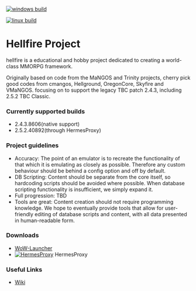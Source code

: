 [![windows build](https://github.com/Hellfire-Core/core/actions/workflows/windows-build.yml/badge.svg)](https://github.com/Hellfire-Core/core/actions/workflows/windows-build.yml)

[![linux build](https://github.com/Hellfire-Core/core/actions/workflows/linux-build.yml/badge.svg)](https://github.com/Hellfire-Core/core/actions/workflows/linux-build.yml)

# Hellfire Project
hellfire is a educational and hobby project dedicated to creating a world-class MMORPG framework. 

Originally based on code from the MaNGOS and Trinity projects, cherry pick good codes from cmangos, Hellground, OregonCore, Skyfire and VMaNGOS. focusing on to support the legacy TBC patch 2.4.3, including 2.5.2 TBC Classic. 

### Currently supported builds
- 2.4.3.8606(native support)
- 2.5.2.40892(through HermesProxy)

### Project guidelines
- Accuracy: The point of an emulator is to recreate the functionality of that which it is emulating as closely as possible. Therefore any custom behaviour should be behind a config option and off by default.
- DB Scripting: Content should be separate from the core itself, so hardcoding scripts should be avoided where possible. When database scripting functionality is insufficient, we simply expand it.
- Full progression: TBD
- Tools are great: Content creation should not require programming knowledge. We hope to eventually provide tools that allow for user-friendly editing of database scripts and content, with all data presented in human-readable form.

### Downloads

- [WoW-Launcher](https://github.com/Arctium/WoW-Launcher/releases) 
- [![HermesProxy](https://github.com/WowLegacyCore/HermesProxy/actions/workflows/Build_Proxy.yml/badge.svg)](https://github.com/WowLegacyCore/HermesProxy/releases) HermesProxy

### Useful Links
- [Wiki](https://hellfire-core.github.io)
